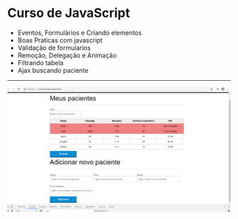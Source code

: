 Curso de JavaScript
===============================================

- Eventos, Formulários e Criando elementos
- Boas Praticas com javascript
- Validação de formularios
- Remoção, Delegação e Animação
- Filtrando tabela
- Ajax buscando paciente

--------------------
 ![](https://github.com/jacksonn455/javascript/blob/master/img/imagem.png)

